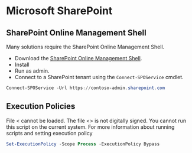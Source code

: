 # Microsoft SharePoint

## SharePoint Online Management Shell

Many solutions require the SharePoint Online Management Shell.

- Download the [SharePoint Online Management Shell](https://www.microsoft.com/en-us/download/details.aspx?id=35588).
- Install
- Run as admin.
- Connect to a SharePoint tenant using the `Connect-SPOService` cmdlet.

```PowerShell
Connect-SPOService -Url https://contoso-admin.sharepoint.com
```

## Execution Policies

File <<file name> cannot be loaded. The file <<file name>> is not
digitally signed. You cannot run this script on the current system. For more information about running scripts and setting execution policy

```PowerShell
Set-ExecutionPolicy -Scope Process -ExecutionPolicy Bypass
```
